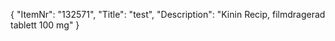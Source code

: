 {
  "ItemNr": "132571",
  "Title": "test",
  "Description": "Kinin Recip, filmdragerad tablett 100 mg"
}
